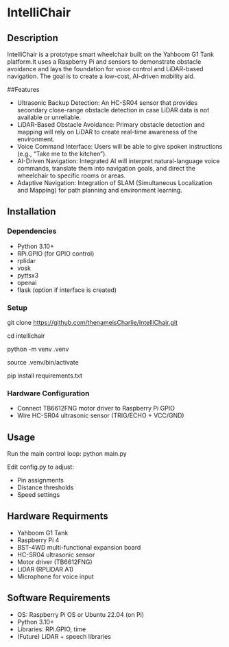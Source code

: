 # IntelliChair
## Description
IntelliChair is a prototype smart wheelchair built on the Yahboom G1 Tank platform.It uses a Raspberry Pi and sensors to demonstrate obstacle avoidance and lays the foundation for voice control and LiDAR-based navigation. The goal is to create a low-cost, AI-driven mobility aid.

##Features
- Ultrasonic Backup Detection: An HC-SR04 sensor that provides secondary close-range obstacle detection in case LiDAR data is not available or unreliable.
- LiDAR-Based Obstacle Avoidance: Primary obstacle detection and mapping will rely on LiDAR to create real-time awareness of the environment.
- Voice Command Interface: Users will be able to give spoken instructions (e.g., “Take me to the kitchen”).
- AI-Driven Navigation: Integrated AI will interpret natural-language voice commands, translate them into navigation goals, and direct the wheelchair to specific rooms or areas.
- Adaptive Navigation: Integration of SLAM (Simultaneous Localization and Mapping) for path planning and environment learning.

## Installation
### Dependencies
- Python 3.10+
- RPi.GPIO (for GPIO control)
- rplidar
- vosk
- pyttsx3
- openai
- flask (option if interface is created)

### Setup
git clone https://github.com/thenameisCharlie/IntelliChair.git

cd intellichair

python -m venv .venv

source .venv/bin/activate

pip install requirements.txt

### Hardware Configuration
- Connect TB6612FNG motor driver to Raspberry Pi GPIO
- Wire HC-SR04 ultrasonic sensor (TRIG/ECHO + VCC/GND)

## Usage
Run the main control loop:
python main.py

Edit config.py to adjust:
- Pin assignments
- Distance thresholds
- Speed settings

## Hardware Requirments
- Yahboom G1 Tank
- Raspberry Pi 4
- BST-4WD multi-functional expansion board
- HC-SR04 ultrasonic sensor
- Motor driver (TB6612FNG)
- LiDAR (RPLIDAR A1)
- Microphone for voice input

## Software Requirements
- OS: Raspberry Pi OS or Ubuntu 22.04 (on Pi)
- Python 3.10+
- Libraries: RPi.GPIO, time
- (Future) LiDAR + speech libraries






